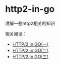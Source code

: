 # http2-in-go
讲解一些http2相关的知识

相关阅读：

- [HTTP/2 in GO(一)](https://fukun.org/post/20180811-http2_in_go_1.html)
- [HTTP/2 in GO(二)](https://fukun.org/post/20180812-http2_in_go_2.html)
- [HTTP/2 in GO(三)](https://fukun.org/post/20180819-http2_in_go_3.html)
